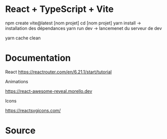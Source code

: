 # React + TypeScript + Vite

npm create vite@latest [nom projet]
cd [nom projet]
yarn install -> installation des dépendances
yarn run dev -> lancemenet du serveur de dev


yarn cache clean

# Documentation 

React
https://reactrouter.com/en/6.21.1/start/tutorial


Animations 

https://react-awesome-reveal.morello.dev

Icons

https://reactsvgicons.com/
# Source

